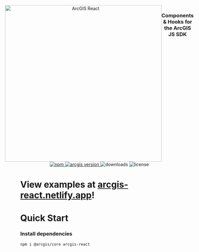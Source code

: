 <div align='center' style="display: flex; justify-content: center">
<picture>
   <source media="(prefers-color-scheme: dark)" srcset="https://user-images.githubusercontent.com/50883428/230233939-5498486a-fb92-45aa-82b1-673d4d01ec51.png">
   <img alt="ArcGIS React" width="500px" src="https://user-images.githubusercontent.com/50883428/230234038-36fea231-5e84-43f3-8a69-6b0b685e53f5.png" />
</picture>
<h3>Components & Hooks for the ArcGIS JS SDK</h3>
</div>

<div align="center">
  <a href="https://www.npmjs.com/package/arcgis-react">
    <img src="https://img.shields.io/npm/v/arcgis-react" alt="npm">
  </a>
  <a href="https://www.npmjs.com/package/@arcgis/core">
    <img src="https://img.shields.io/badge/dynamic/json?color=blue&label=@arcgis/core&query=$.peerDependencies['@arcgis/core']&url=https://raw.githubusercontent.com/am-maneaters/arcgis-react/main/packages/arcgis-react/package.json" alt="arcgis version">
  </a>
  <img src="https://img.shields.io/npm/dt/arcgis-react" alt="downloads">
  <img src="https://img.shields.io/npm/l/arcgis-react" alt="license">
</div>

# View examples at [arcgis-react.netlify.app](https://arcgis-react.netlify.app)!

# Quick Start

### Install dependencies

```
npm i @arcgis/core arcgis-react
```